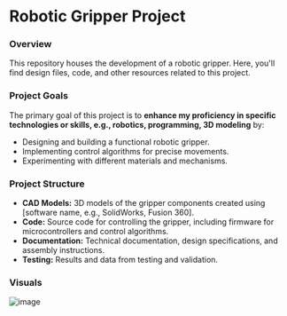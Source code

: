 # Robotic Gripper Project

### Overview
This repository houses the development of a robotic gripper. Here, you'll find design files, code, and other resources related to this project.

### Project Goals
The primary goal of this project is to **enhance my proficiency in specific technologies or skills, e.g., robotics, programming, 3D modeling** by:

* Designing and building a functional robotic gripper.
* Implementing control algorithms for precise movements.
* Experimenting with different materials and mechanisms.

### Project Structure
* **CAD Models:** 3D models of the gripper components created using [software name, e.g., SolidWorks, Fusion 360].
* **Code:** Source code for controlling the gripper, including firmware for microcontrollers and control algorithms.
* **Documentation:** Technical documentation, design specifications, and assembly instructions.
* **Testing:** Results and data from testing and validation.

### Visuals
![image](https://github.com/user-attachments/assets/39c41049-77b1-4b62-8f95-51a994a18284)
